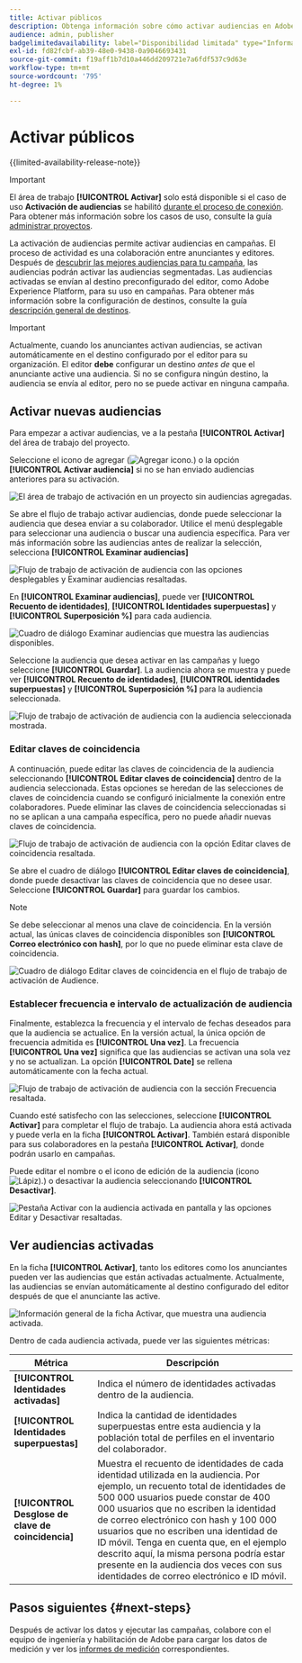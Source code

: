 ```yaml
---
title: Activar públicos
description: Obtenga información sobre cómo activar audiencias en Adobe Real-Time CDP Collaboration.
audience: admin, publisher
badgelimitedavailability: label="Disponibilidad limitada" type="Informative" url="https://helpx.adobe.com/legal/product-descriptions/real-time-customer-data-platform-collaboration.html newtab=true"
exl-id: fd82fcbf-ab39-48e0-9438-0a9046693431
source-git-commit: f19aff1b7d10a446dd209721e7a6fdf537c9d63e
workflow-type: tm+mt
source-wordcount: '795'
ht-degree: 1%

---
```


# Activar públicos

{{limited-availability-release-note}}

>[!IMPORTANT]
>
>El área de trabajo **[!UICONTROL Activar]** solo está disponible si el caso de uso **Activación de audiencias** se habilitó [durante el proceso de conexión](../connect/establishing-connections.md#connection-settings). Para obtener más información sobre los casos de uso, consulte la guía [administrar proyectos](./manage-projects.md#project-use-cases).

La activación de audiencias permite activar audiencias en campañas. El proceso de actividad es una colaboración entre anunciantes y editores. Después de [descubrir las mejores audiencias para tu campaña](./discover.md), las audiencias podrán activar las audiencias segmentadas. Las audiencias activadas se envían al destino preconfigurado del editor, como Adobe Experience Platform, para su uso en campañas. Para obtener más información sobre la configuración de destinos, consulte la guía [descripción general de destinos](../destinations/overview.md).

>[!IMPORTANT]
>
>Actualmente, cuando los anunciantes activan audiencias, se activan automáticamente en el destino configurado por el editor para su organización. El editor **debe** configurar un destino *antes de* que el anunciante active una audiencia. Si no se configura ningún destino, la audiencia se envía al editor, pero no se puede activar en ninguna campaña.

## Activar nuevas audiencias

Para empezar a activar audiencias, ve a la pestaña **[!UICONTROL Activar]** del área de trabajo del proyecto.

Seleccione el icono de agregar (![Agregar icono.](/help/assets/icons/plus.png)) o la opción **[!UICONTROL Activar audiencia]** si no se han enviado audiencias anteriores para su activación.

![El área de trabajo de activación en un proyecto sin audiencias agregadas.](/help/assets/collaborate/activate/activate-new-audiences.png)

Se abre el flujo de trabajo activar audiencias, donde puede seleccionar la audiencia que desea enviar a su colaborador. Utilice el menú desplegable para seleccionar una audiencia o buscar una audiencia específica. Para ver más información sobre las audiencias antes de realizar la selección, selecciona **[!UICONTROL Examinar audiencias]**

![Flujo de trabajo de activación de audiencia con las opciones desplegables y Examinar audiencias resaltadas.](/help/assets/collaborate/activate/audience-activation.png)

En **[!UICONTROL Examinar audiencias]**, puede ver **[!UICONTROL Recuento de identidades]**, **[!UICONTROL Identidades superpuestas]** y **[!UICONTROL Superposición %]** para cada audiencia.

![Cuadro de diálogo Examinar audiencias que muestra las audiencias disponibles.](/help/assets/collaborate/activate/browse-audiences.png)

Seleccione la audiencia que desea activar en las campañas y luego seleccione **[!UICONTROL Guardar]**. La audiencia ahora se muestra y puede ver **[!UICONTROL Recuento de identidades]**, **[!UICONTROL identidades superpuestas]** y **[!UICONTROL Superposición %]** para la audiencia seleccionada.

![Flujo de trabajo de activación de audiencia con la audiencia seleccionada mostrada.](/help/assets/collaborate/activate/audience-selected.png)

### Editar claves de coincidencia

A continuación, puede editar las claves de coincidencia de la audiencia seleccionando **[!UICONTROL Editar claves de coincidencia]** dentro de la audiencia seleccionada. Estas opciones se heredan de las selecciones de claves de coincidencia cuando se configuró inicialmente la conexión entre colaboradores. Puede eliminar las claves de coincidencia seleccionadas si no se aplican a una campaña específica, pero no puede añadir nuevas claves de coincidencia.

![Flujo de trabajo de activación de audiencia con la opción Editar claves de coincidencia resaltada.](/help/assets/collaborate/activate/edit-match-keys.png)

Se abre el cuadro de diálogo **[!UICONTROL Editar claves de coincidencia]**, donde puede desactivar las claves de coincidencia que no desee usar. Seleccione **[!UICONTROL Guardar]** para guardar los cambios.

>[!NOTE]
>
>Se debe seleccionar al menos una clave de coincidencia. En la versión actual, las únicas claves de coincidencia disponibles son **[!UICONTROL Correo electrónico con hash]**, por lo que no puede eliminar esta clave de coincidencia.

![Cuadro de diálogo Editar claves de coincidencia en el flujo de trabajo de activación de Audience.](/help/assets/collaborate/activate/edit-match-keys-selection.png)

### Establecer frecuencia e intervalo de actualización de audiencia

Finalmente, establezca la frecuencia y el intervalo de fechas deseados para que la audiencia se actualice. En la versión actual, la única opción de frecuencia admitida es **[!UICONTROL Una vez]**. La frecuencia **[!UICONTROL Una vez]** significa que las audiencias se activan una sola vez y no se actualizan. La opción **[!UICONTROL Date]** se rellena automáticamente con la fecha actual.

![Flujo de trabajo de activación de audiencia con la sección Frecuencia resaltada.](/help/assets/collaborate/activate/audience-frequency.png)

Cuando esté satisfecho con las selecciones, seleccione **[!UICONTROL Activar]** para completar el flujo de trabajo. La audiencia ahora está activada y puede verla en la ficha **[!UICONTROL Activar]**. También estará disponible para sus colaboradores en la pestaña **[!UICONTROL Activar]**, donde podrán usarlo en campañas.

Puede editar el nombre o el icono de edición de la audiencia (icono ![Lápiz).](/help/assets/icons/edit.png)) o desactivar la audiencia seleccionando **[!UICONTROL Desactivar]**.

![Pestaña Activar con la audiencia activada en pantalla y las opciones Editar y Desactivar resaltadas.](/help/assets/collaborate/activate/edit-activate-audience.png)

## Ver audiencias activadas

En la ficha **[!UICONTROL Activar]**, tanto los editores como los anunciantes pueden ver las audiencias que están activadas actualmente. Actualmente, las audiencias se envían automáticamente al destino configurado del editor después de que el anunciante las active.

![Información general de la ficha Activar, que muestra una audiencia activada.](/help/assets/collaborate/activate/activate-overview.png)

Dentro de cada audiencia activada, puede ver las siguientes métricas:

| Métrica | Descripción |
|---------|----------|
| **[!UICONTROL Identidades activadas]** | Indica el número de identidades activadas dentro de la audiencia. |
| **[!UICONTROL Identidades superpuestas]** | Indica la cantidad de identidades superpuestas entre esta audiencia y la población total de perfiles en el inventario del colaborador. |
| **[!UICONTROL Desglose de clave de coincidencia]** | Muestra el recuento de identidades de cada identidad utilizada en la audiencia. Por ejemplo, un recuento total de identidades de 500 000 usuarios puede constar de 400 000 usuarios que no escriben la identidad de correo electrónico con hash y 100 000 usuarios que no escriben una identidad de ID móvil. Tenga en cuenta que, en el ejemplo descrito aquí, la misma persona podría estar presente en la audiencia dos veces con sus identidades de correo electrónico e ID móvil. |

## Pasos siguientes {#next-steps}

Después de activar los datos y ejecutar las campañas, colabore con el equipo de ingeniería y habilitación de Adobe para cargar los datos de medición y ver los [informes de medición](/help/guide/collaborate/measure.md) correspondientes.

